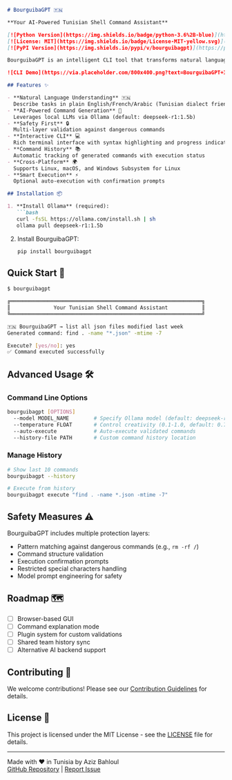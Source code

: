 
```markdown
# BourguibaGPT 🇹🇳

**Your AI-Powered Tunisian Shell Command Assistant**

[![Python Version](https://img.shields.io/badge/python-3.6%2B-blue)](https://www.python.org/)
[![License: MIT](https://img.shields.io/badge/License-MIT-yellow.svg)](https://opensource.org/licenses/MIT)
[![PyPI Version](https://img.shields.io/pypi/v/bourguibagpt)](https://pypi.org/project/bourguibagpt/)

BourguibaGPT is an intelligent CLI tool that transforms natural language requests into safe shell commands using advanced AI models. Designed with a focus on safety and usability, it's your perfect companion for terminal productivity.

![CLI Demo](https://via.placeholder.com/800x400.png?text=BourguibaGPT+Interactive+CLI+Demo)

## Features ✨

- **Natural Language Understanding** 🇹🇳  
  Describe tasks in plain English/French/Arabic (Tunisian dialect friendly!)
- **AI-Powered Command Generation** 🤖  
  Leverages local LLMs via Ollama (default: deepseek-r1:1.5b)
- **Safety First** 🔒  
  Multi-layer validation against dangerous commands
- **Interactive CLI** 💻  
  Rich terminal interface with syntax highlighting and progress indicators
- **Command History** 📚  
  Automatic tracking of generated commands with execution status
- **Cross-Platform** 🌍  
  Supports Linux, macOS, and Windows Subsystem for Linux
- **Smart Execution** ⚡  
  Optional auto-execution with confirmation prompts

## Installation 📦

1. **Install Ollama** (required):
   ```bash
   curl -fsSL https://ollama.com/install.sh | sh
   ollama pull deepseek-r1:1.5b
   ```

2. Install BourguibaGPT:
   ```bash
   pip install bourguibagpt
   ```

## Quick Start 🚀

```bash
$ bourguibagpt

╔══════════════════════════════════════════════════════════════╗
║              Your Tunisian Shell Command Assistant           ║
╚══════════════════════════════════════════════════════════════╝

🇹🇳 BourguibaGPT → list all json files modified last week
Generated command: find . -name "*.json" -mtime -7

Execute? [yes/no]: yes
✅ Command executed successfully
```

## Advanced Usage 🛠️

### Command Line Options
```bash
bourguibagpt [OPTIONS]
  --model MODEL_NAME        # Specify Ollama model (default: deepseek-r1:1.5b)
  --temperature FLOAT       # Control creativity (0.1-1.0, default: 0.7)
  --auto-execute            # Auto-execute validated commands
  --history-file PATH       # Custom command history location
```

### Manage History
```bash
# Show last 10 commands
bourguibagpt --history

# Execute from history
bourguibagpt execute "find . -name *.json -mtime -7"
```

## Safety Measures ⚠️

BourguibaGPT includes multiple protection layers:
- Pattern matching against dangerous commands (e.g., `rm -rf /`)
- Command structure validation
- Execution confirmation prompts
- Restricted special characters handling
- Model prompt engineering for safety

## Roadmap 🗺️

- [ ] Browser-based GUI
- [ ] Command explanation mode
- [ ] Plugin system for custom validations
- [ ] Shared team history sync
- [ ] Alternative AI backend support

## Contributing 🤝

We welcome contributions! Please see our [Contribution Guidelines](CONTRIBUTING.md) for details.

## License 📄

This project is licensed under the MIT License - see the [LICENSE](LICENSE) file for details.

---

Made with ❤️ in Tunisia by Aziz Bahloul  
[GitHub Repository](https://github.com/AzizBahloul/PromptToCommand) | [Report Issue](https://github.com/AzizBahloul/PromptToCommand/issues)
```
